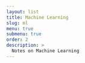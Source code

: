 ```yaml
---
layout: list
title: Machine Learning
slug: ml
menu: true
submenu: true
order: 2
description: >
  Notes on Machine Learning
---
```

